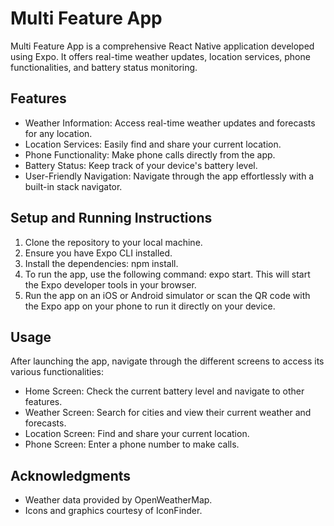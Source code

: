 # Multi Feature App

Multi Feature App is a comprehensive React Native application developed using Expo. It offers real-time weather updates, location services, phone functionalities, and battery status monitoring.

## Features

- Weather Information: Access real-time weather updates and forecasts for any location.
- Location Services: Easily find and share your current location.
- Phone Functionality: Make phone calls directly from the app.
- Battery Status: Keep track of your device's battery level.
- User-Friendly Navigation: Navigate through the app effortlessly with a built-in stack navigator.

## Setup and Running Instructions

1. Clone the repository to your local machine.
2. Ensure you have Expo CLI installed.
3. Install the dependencies: npm install.
4. To run the app, use the following command: expo start. This will start the Expo developer tools in your browser.
5. Run the app on an iOS or Android simulator or scan the QR code with the Expo app on your phone to run it directly on your device.

## Usage

After launching the app, navigate through the different screens to access its various functionalities:

- Home Screen: Check the current battery level and navigate to other features.
- Weather Screen: Search for cities and view their current weather and forecasts.
- Location Screen: Find and share your current location.
- Phone Screen: Enter a phone number to make calls.

## Acknowledgments

- Weather data provided by OpenWeatherMap.
- Icons and graphics courtesy of IconFinder.
